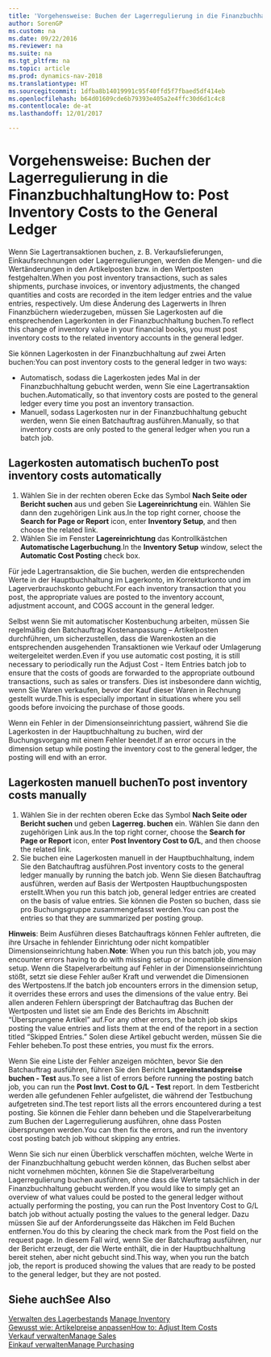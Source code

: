 ```yaml
---
title: 'Vorgehensweise: Buchen der Lagerregulierung in die Finanzbuchhaltung'
author: SorenGP
ms.custom: na
ms.date: 09/22/2016
ms.reviewer: na
ms.suite: na
ms.tgt_pltfrm: na
ms.topic: article
ms.prod: dynamics-nav-2018
ms.translationtype: HT
ms.sourcegitcommit: 1dfba8b14019991c95f40ffd5f7fbaed5df414eb
ms.openlocfilehash: b64d01609cde6b79393e405a2e4ffc30d6d1c4c8
ms.contentlocale: de-at
ms.lasthandoff: 12/01/2017

---
```


# <a name="how-to-post-inventory-costs-to-the-general-ledger"></a><span data-ttu-id="47afe-102">Vorgehensweise: Buchen der Lagerregulierung in die Finanzbuchhaltung</span><span class="sxs-lookup"><span data-stu-id="47afe-102">How to: Post Inventory Costs to the General Ledger</span></span>   
<span data-ttu-id="47afe-103">Wenn Sie Lagertransaktionen buchen, z. B. Verkaufslieferungen, Einkaufsrechnungen oder Lagerregulierungen, werden die Mengen- und die Wertänderungen in den Artikelposten bzw. in den Wertposten festgehalten.</span><span class="sxs-lookup"><span data-stu-id="47afe-103">When you post inventory transactions, such as sales shipments, purchase invoices, or inventory adjustments, the changed quantities and costs are recorded in the item ledger entries and the value entries, respectively.</span></span> <span data-ttu-id="47afe-104">Um diese Änderung des Lagerwerts in Ihren Finanzbüchern wiederzugeben, müssen Sie Lagerkosten auf die entsprechenden Lagerkonten in der Finanzbuchhaltung buchen.</span><span class="sxs-lookup"><span data-stu-id="47afe-104">To reflect this change of inventory value in your financial books, you must post inventory costs to the related inventory accounts in the general ledger.</span></span>

<span data-ttu-id="47afe-105">Sie können Lagerkosten in der Finanzbuchhaltung auf zwei Arten buchen:</span><span class="sxs-lookup"><span data-stu-id="47afe-105">You can post inventory costs to the general ledger in two ways:</span></span>

- <span data-ttu-id="47afe-106">Automatisch, sodass die Lagerkosten jedes Mal in der Finanzbuchhaltung gebucht werden, wenn Sie eine Lagertransaktion buchen.</span><span class="sxs-lookup"><span data-stu-id="47afe-106">Automatically, so that inventory costs are posted to the general ledger every time you post an inventory transaction.</span></span>
- <span data-ttu-id="47afe-107">Manuell, sodass Lagerkosten nur in der Finanzbuchhaltung gebucht werden, wenn Sie einen Batchauftrag ausführen.</span><span class="sxs-lookup"><span data-stu-id="47afe-107">Manually, so that inventory costs are only posted to the general ledger when you run a batch job.</span></span>


## <a name="to-post-inventory-costs-automatically"></a><span data-ttu-id="47afe-108">Lagerkosten automatisch buchen</span><span class="sxs-lookup"><span data-stu-id="47afe-108">To post inventory costs automatically</span></span>
1. <span data-ttu-id="47afe-109">Wählen Sie in der rechten oberen Ecke das Symbol **Nach Seite oder Bericht suchen** aus und geben Sie **Lagereinrichtung** ein. Wählen Sie dann den zugehörigen Link aus.</span><span class="sxs-lookup"><span data-stu-id="47afe-109">In the top right corner, choose the **Search for Page or Report** icon, enter **Inventory Setup**, and then choose the related link.</span></span>
2. <span data-ttu-id="47afe-110">Wählen Sie im Fenster **Lagereinrichtung** das Kontrollkästchen **Automatische Lagerbuchung**.</span><span class="sxs-lookup"><span data-stu-id="47afe-110">In the **Inventory Setup** window, select the **Automatic Cost Posting** check box.</span></span>

<span data-ttu-id="47afe-111">Für jede Lagertransaktion, die Sie buchen, werden die entsprechenden Werte in der Hauptbuchhaltung im Lagerkonto, im Korrekturkonto und im Lagerverbrauchskonto gebucht.</span><span class="sxs-lookup"><span data-stu-id="47afe-111">For each inventory transaction that you post, the appropriate values are posted to the inventory account, adjustment account, and COGS account in the general ledger.</span></span>

<span data-ttu-id="47afe-112">Selbst wenn Sie mit automatischer Kostenbuchung arbeiten, müssen Sie regelmäßig den Batchauftrag Kostenanpassung – Artikelposten durchführen, um sicherzustellen, dass die Warenkosten an die entsprechenden ausgehenden Transaktionen wie Verkauf oder Umlagerung weitergeleitet werden.</span><span class="sxs-lookup"><span data-stu-id="47afe-112">Even if you use automatic cost posting, it is still necessary to periodically run the Adjust Cost - Item Entries batch job to ensure that the costs of goods are forwarded to the appropriate outbound transactions, such as sales or transfers.</span></span> <span data-ttu-id="47afe-113">Dies ist insbesondere dann wichtig, wenn Sie Waren verkaufen, bevor der Kauf dieser Waren in Rechnung gestellt wurde.</span><span class="sxs-lookup"><span data-stu-id="47afe-113">This is especially important in situations where you sell goods before invoicing the purchase of those goods.</span></span>

<span data-ttu-id="47afe-114">Wenn ein Fehler in der Dimensionseinrichtung passiert, während Sie die Lagerkosten in der Hauptbuchhaltung zu buchen, wird der Buchungsvorgang mit einem Fehler beendet.</span><span class="sxs-lookup"><span data-stu-id="47afe-114">If an error occurs in the dimension setup while posting the inventory cost to the general ledger, the posting will end with an error.</span></span>

## <a name="to-post-inventory-costs-manually"></a><span data-ttu-id="47afe-115">Lagerkosten manuell buchen</span><span class="sxs-lookup"><span data-stu-id="47afe-115">To post inventory costs manually</span></span>
1. <span data-ttu-id="47afe-116">Wählen Sie in der rechten oberen Ecke das Symbol **Nach Seite oder Bericht suchen** und geben **Lagerreg. buchen** ein. Wählen Sie dann den zugehörigen Link aus.</span><span class="sxs-lookup"><span data-stu-id="47afe-116">In the top right corner, choose the **Search for Page or Report** icon, enter **Post Inventory Cost to G/L**, and then choose the related link.</span></span>
2. <span data-ttu-id="47afe-117">Sie buchen eine Lagerkosten manuell in der Hauptbuchhaltung, indem Sie den Batchauftrag ausführen.</span><span class="sxs-lookup"><span data-stu-id="47afe-117">Post inventory costs to the general ledger manually by running the batch job.</span></span> <span data-ttu-id="47afe-118">Wenn Sie diesen Batchauftrag ausführen, werden auf Basis der Wertposten Hauptbuchungsposten erstellt.</span><span class="sxs-lookup"><span data-stu-id="47afe-118">When you run this batch job, general ledger entries are created on the basis of value entries.</span></span> <span data-ttu-id="47afe-119">Sie können die Posten so buchen, dass sie pro Buchungsgruppe zusammengefasst werden.</span><span class="sxs-lookup"><span data-stu-id="47afe-119">You can post the entries so that they are summarized per posting group.</span></span>

<span data-ttu-id="47afe-120">**Hinweis**: Beim Ausführen dieses Batchauftrags können Fehler auftreten, die ihre Ursache in fehlender Einrichtung oder nicht kompatibler Dimensionseinrichtung haben.</span><span class="sxs-lookup"><span data-stu-id="47afe-120">**Note**: When you run this batch job, you may encounter errors having to do with missing setup or incompatible dimension setup.</span></span> <span data-ttu-id="47afe-121">Wenn die Stapelverarbeitung auf Fehler in der Dimensionseinrichtung stößt, setzt sie diese Fehler außer Kraft und verwendet die Dimensionen des Wertpostens.</span><span class="sxs-lookup"><span data-stu-id="47afe-121">If the batch job encounters errors in the dimension setup, it overrides these errors and uses the dimensions of the value entry.</span></span> <span data-ttu-id="47afe-122">Bei allen anderen Fehlern überspringt der Batchauftrag das Buchen der Wertposten und listet sie am Ende des Berichts im Abschnitt “Übersprungene Artikel” auf.</span><span class="sxs-lookup"><span data-stu-id="47afe-122">For any other errors, the batch job skips posting the value entries and lists them at the end of the report in a section titled “Skipped Entries.”</span></span> <span data-ttu-id="47afe-123">Solen diese Artikel gebucht werden, müssen Sie die Fehler beheben.</span><span class="sxs-lookup"><span data-stu-id="47afe-123">To post these entries, you must fix the errors.</span></span>

<span data-ttu-id="47afe-124">Wenn Sie eine Liste der Fehler anzeigen möchten, bevor Sie den Batchauftrag ausführen, führen Sie den Bericht **Lagereinstandspreise buchen - Test** aus.</span><span class="sxs-lookup"><span data-stu-id="47afe-124">To see a list of errors before running the posting batch job, you can run the **Post Invt. Cost to G/L - Test** report.</span></span> <span data-ttu-id="47afe-125">In dem Testbericht werden alle gefundenen Fehler aufgelistet, die während der Testbuchung aufgetreten sind.</span><span class="sxs-lookup"><span data-stu-id="47afe-125">The test report lists all the errors encountered during a test posting.</span></span> <span data-ttu-id="47afe-126">Sie können die Fehler dann beheben und die Stapelverarbeitung zum Buchen der Lagerregulierung ausführen, ohne dass Posten übersprungen werden.</span><span class="sxs-lookup"><span data-stu-id="47afe-126">You can then fix the errors, and run the inventory cost posting batch job without skipping any entries.</span></span>

<span data-ttu-id="47afe-127">Wenn Sie sich nur einen Überblick verschaffen möchten, welche Werte in der Finanzbuchhaltung gebucht werden können, das Buchen selbst aber nicht vornehmen möchten, können Sie die Stapelverarbeitung Lagerregulierung buchen ausführen, ohne dass die Werte tatsächlich in der Finanzbuchhaltung gebucht werden.</span><span class="sxs-lookup"><span data-stu-id="47afe-127">If you would like to simply get an overview of what values could be posted to the general ledger without actually performing the posting, you can run the Post Inventory Cost to G/L batch job without actually posting the values to the general ledger.</span></span> <span data-ttu-id="47afe-128">Dazu müssen Sie auf der Anforderungsseite das Häkchen im Feld Buchen entfernen.</span><span class="sxs-lookup"><span data-stu-id="47afe-128">You do this by clearing the check mark from the Post field on the request page.</span></span> <span data-ttu-id="47afe-129">In diesem Fall wird, wenn Sie der Batchauftrag ausführen, nur der Bericht erzeugt, der die Werte enthält, die in der Hauptbuchhaltung bereit stehen, aber nicht gebucht sind.</span><span class="sxs-lookup"><span data-stu-id="47afe-129">This way, when you run the batch job, the report is produced showing the values that are ready to be posted to the general ledger, but they are not posted.</span></span>

## <a name="see-also"></a><span data-ttu-id="47afe-130">Siehe auch</span><span class="sxs-lookup"><span data-stu-id="47afe-130">See Also</span></span>
<span data-ttu-id="47afe-131">[Verwalten des Lagerbestands](inventory-manage-inventory.md)  </span><span class="sxs-lookup"><span data-stu-id="47afe-131">[Manage Inventory](inventory-manage-inventory.md)  </span></span>  
[<span data-ttu-id="47afe-132">Gewusst wie: Artikelpreise anpassen</span><span class="sxs-lookup"><span data-stu-id="47afe-132">How to: Adjust Item Costs</span></span>](inventory-how-adjust-item-costs.md)  
[<span data-ttu-id="47afe-133">Verkauf verwalten</span><span class="sxs-lookup"><span data-stu-id="47afe-133">Manage Sales</span></span>](sales-manage-sales.md)  
[<span data-ttu-id="47afe-134">Einkauf verwalten</span><span class="sxs-lookup"><span data-stu-id="47afe-134">Manage Purchasing</span></span>](purchasing-manage-purchasing.md)

